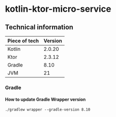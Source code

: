 # kotlin-ktor-micro-service

## Technical information

| Piece of tech | Version |
|---------------|---------|
| Kotlin        | 2.0.20  |
| Ktor          | 2.3.12  |
| Gradle        | 8.10    |
| JVM           | 21      |

### Gradle

#### How to update Gradle Wrapper version

```shell
./gradlew wrapper --gradle-version 8.10
```